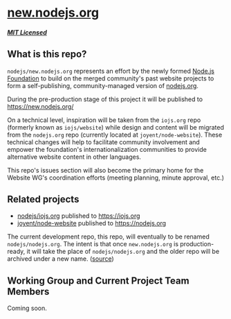 # [new.nodejs.org](https://new.nodejs.org/)

##### [MIT Licensed](LICENSE)

## What is this repo?

`nodejs/new.nodejs.org` represents an effort by the newly formed [Node.js Foundation](https://nodejs.org/foundation/) to build on the merged community's past website projects to form a self-publishing, community-managed version of [nodejs.org](https://nodejs.org).

During the pre-production stage of this project it will be published to https://new.nodejs.org/

On a technical level, inspiration will be taken from the `iojs.org` repo (formerly known as `iojs/website`) while design and content will be migrated from the `nodejs.org` repo (currently located at `joyent/node-website`). These technical changes will help to facilitate community involvement and empower the foundation's internationalization communities to provide alternative website content in other languages.

This repo's issues section will also become the primary home for the Website WG's coordination efforts (meeting planning, minute approval, etc.)

## Related projects

- [nodejs/iojs.org](https://github.com/nodejs/iojs.org) published to https://iojs.org
- [joyent/node-website](https://github.com/joyent/node-website) published to https://nodejs.org<br>


The current development repo, this repo, will eventually to be renamed `nodejs/nodejs.org`. The intent is that once `new.nodejs.org` is production-ready, it will take the place of `nodejs/nodejs.org` and the older repo will be archived under a new name. ([source](https://github.com/nodejs/iojs.org/issues/382#issuecomment-113237898))

## Working Group and Current Project Team Members

Coming soon.
